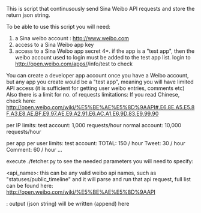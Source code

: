 This is script that continusously send Sina Weibo API requests and store the return
json string.

To be able to use this script you will need:
1. a Sina weibo account  : http://www.weibo.com
2. access to a Sina Weibo app key
3. access to a Sina Weibo app secret
4*. if the app is a "test app", then the weibo account used to login must be added to the test app list.
  login to http://open.weibo.com/apps/<appid>/info/test to check


You can create a developer app account once you have a Weibo account,
but any app you create would be a "test app", meaning you will have limited
API access (it is sufficient for getting user weibo entries, comments etc)
Also there is a limit for no. of requests limitations:
If you read Chinese, check here: http://open.weibo.com/wiki/%E5%BE%AE%E5%8D%9AAPI#.E6.8E.A5.E5.8F.A3.E8.AE.BF.E9.97.AE.E9.A2.91.E6.AC.A1.E6.9D.83.E9.99.90

per IP limits:
test account: 1,000 requests/hour
normal account: 10,000 requests/hour

per app per user limits:
  test account: 
    TOTAL:   150 / hour
    Tweet:   30 / hour
    Comment: 60 / hour
    ...


execute ./fetcher.py  to see the needed parameters
you will need to specify:

<api_name>:  this can be any valid weibo api names, such as "statuses/public_timeline" and it will parse and run that api request, full list can be found here: http://open.weibo.com/wiki/%E5%BE%AE%E5%8D%9AAPI

<output file> : output (json string) will be written (append) here 

